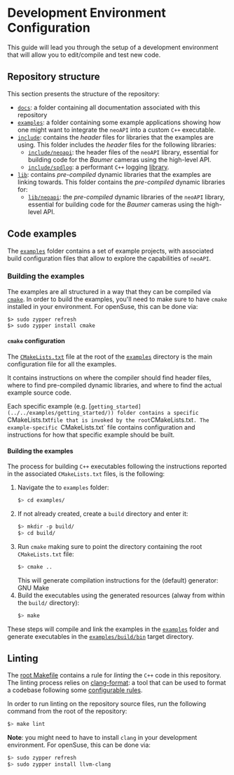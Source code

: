 # Development Environment Configuration

This guide will lead you through the setup of a development environment that will allow you to edit/compile and test new code.

## Repository structure
This section presents the structure of the repository:
* [`docs`](../../docs/): a folder containing all documentation associated with this repository
* [`examples`](../../examples/): a folder containing some example applications showing how one might want to integrate the `neoAPI` into a custom `C++` executable.
* [`include`](../../include/): contains the *header* files for libraries that the examples are using. This folder includes the *header* files for the following libraries:
  * [`include/neoapi`](../../include/neoapi/): the header files of the `neoAPI` library, essential for building code for the *Baumer* cameras using the high-level API.
  * [`include/spdlog`](../../include/spdlog/): a performant `C++` logging [library](https://github.com/gabime/spdlog).
* [`lib`](../../lib/): contains *pre-compiled* dynamic libraries that the examples are linking towards. This folder contains the *pre-compiled* dynamic libraries for:
  * [`lib/neoapi`](../../lib/neoapi/): the *pre-compiled* dynamic libraries of the `neoAPI` library, essential for building code for the *Baumer* cameras using the high-level API.

## Code examples
The [`examples`](../../examples/) folder contains a set of example projects, with associated build configuration files that allow to explore the capabilities of `neoAPI`.

### Building the examples
The examples are all structured in a way that they can be compiled via [`cmake`](https://cmake.org/). In order to build the examples, you'll need to make sure to have `cmake` installed in your environment. For openSuse, this can be done via:
```
$> sudo zypper refresh
$> sudo zypper install cmake
```

#### `cmake`  configuration
The [`CMakeLists.txt`](../../examples/CMakeLists.txt) file at the root of the [`examples`](../../examples/) directory is the main configuration file for all the examples.

It contains instructions on where the compiler should find header files, where to find pre-compiled dynamic libraries, and where to find the actual example source code.

Each specific example (e.g. [`getting_started](../../examples/getting_started/)) folder contains a specific `CMakeLists.txt` file that is invoked by the root `CMakeLists.txt`. The example-specific `CMakeLists.txt` file contains configuration and instructions for how that specific example should be built.

#### Building the examples
The process for building `C++` executables following the instructions reported in the associated `CMakeLists.txt` files, is the following:

1. Navigate the to `examples`  folder:
   ```sh
   $> cd examples/
   ```
2. If not already created, create a `build` directory and enter it:
   ```sh
   $> mkdir -p build/
   $> cd build/
   ```
3. Run `cmake` making sure to point the directory containing the root `CMakeLists.txt` file:
   ```sh
   $> cmake ..
   ```
   This will generate compilation instructions for the (default) generator: GNU Make
4. Build the executables using the generated resources (alway from within the `build/`  directory):
   ```sh
   $> make
   ```

These steps will compile and link the examples in the [`examples`](../../examples/) folder and generate executables in the [`examples/build/bin`](../../examples/build/bin/) target directory.

## Linting
The [root Makefile](../../Makefile) contains a rule for _linting_ the `C++` code in this repository. The linting process relies on [clang-format](https://clang.llvm.org/docs/ClangFormat.html): a tool that can be used to format a codebase following some [configurable rules](../../.clang-format).

In order to run linting on the repository source files, run the following command from the root of the repository:
```sh
$> make lint
```

**Note**: you might need to have to install `clang` in your development environment. For openSuse, this can be done via:
```sh
$> sudo zypper refresh
$> sudo zypper install llvm-clang
```